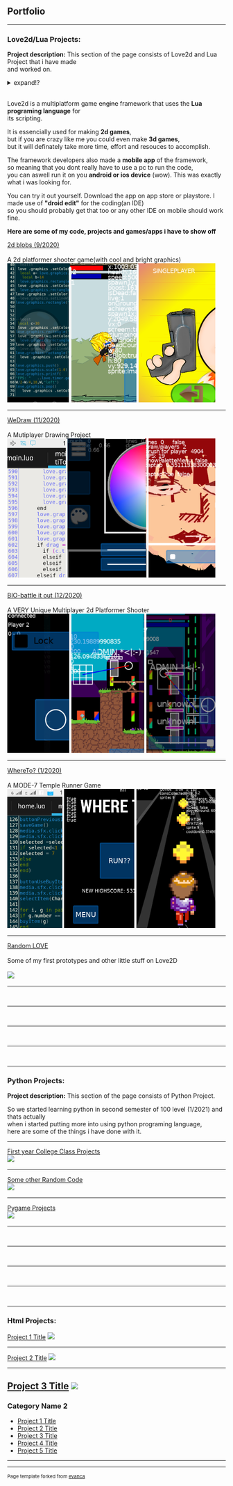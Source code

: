 ## Portfolio

---

### Love2d/Lua Projects: 

**Project description:**  This section of the page consists of Love2d and Lua Project that i have made  
and worked on.

<details>
  <summary>expand!?</summary>

<i>Being an aspired game developer, what could I have done with <a href="myPhoneSpec">just my mobile phone</a>.<br>  
After some research,<br>  
I came across a stack overflow comment where someone mentioned "LOVE2D"<br><br>   
What is this <b>"love2d"</b>?,</i> 

</details>  

<br>

Love2d is a multiplatform game ~~engine~~ framework that uses the <b>Lua programing language</b> for  
its scripting.

It is essencially used for making <b>2d games</b>,  
but if you are crazy like me you could even make <b>3d games</b>,  
but it will definately take more time, effort and resouces to accomplish.  

The framework developers also made a <b>mobile app</b> of the framework,  
so meaning that you dont really have to use a pc to run the code,  
you can aswell run  it on you <b>android or ios device</b> (wow). This was exactly what i was looking for.   


You can try it out yourself. Download the app on app store or playstore. I made use of <b>"droid edit"</b> for the coding(an IDE)  
so you should probably get that too or any other IDE on mobile should work fine.  

<b>Here are some of my code, projects and games/apps i have to show off</b>  


[2d blobs (9/2020)](/2dBlobs_page)<br>  
A 2d platformer shooter game(with cool and bright graphics)<br>
<img src="images/dummy_thumbnail_2dBlobs.png?raw=true"/>

---
[WeDraw (11/2020)](/WeDraw_page)<br>  
A Mutiplayer Drawing Project<br>
<img src="images/dummy_thumbnail_WeDraw.png?raw=true"/>

---
[BIO-battle it out (12/2020)](/BIO_page)<br>  
A VERY Unique Multiplayer 2d Platformer Shooter<br>
<img src="images/dummy_thumbnail_BIO.png?raw=true"/>

---
[WhereTo? (1/2020)](/WhereTo_page)<br>  
A MODE-7 Temple Runner Game<br>
<img src="images/dummy_thumbnail_WhereTo.png?raw=true"/>

---
[Random LOVE](http://example.com/)<br>  
Some of my first prototypes and other little stuff on Love2D<br>  
<img src="images/dummy_thumbnail.jpg?raw=true"/>


---  
<br>

---  
<br>

---  
<br>

--- 
<br>

---


### Python Projects: 

**Project description:**  This section of the page consists of Python Project.  

So we started learning python in second semester of 100 level (1/2021) and thats actually  
when i started putting more into using python programing language,  
here are some of the things i have done with it.  

---
[First year College Class Projects]()<br>
<img src="images/dummy_thumbnail.jpg?raw=true"/>

---
[Some other Random Code]()<br>
<img src="images/dummy_thumbnail.jpg?raw=true"/>

---
[Pygame Projects]()<br>
<img src="images/dummy_thumbnail.jpg?raw=true"/>





---  
<br>

---  
<br>

---  
<br>

--- 
<br>

---


### Html Projects: 
[Project 1 Title]()
<img src="images/dummy_thumbnail.jpg?raw=true"/>

---
[Project 2 Title]()
<img src="images/dummy_thumbnail.jpg?raw=true"/>

---
[Project 3 Title](http://example.com/)
<img src="images/dummy_thumbnail.jpg?raw=true"/>
---

### Category Name 2

- [Project 1 Title](http://example.com/)
- [Project 2 Title](http://example.com/)
- [Project 3 Title](http://example.com/)
- [Project 4 Title](http://example.com/)
- [Project 5 Title](http://example.com/)

---




---
<p style="font-size:11px">Page template forked from <a href="https://github.com/evanca/quick-portfolio">evanca</a></p>
<!-- Remove above link if you don't want to attibute -->
